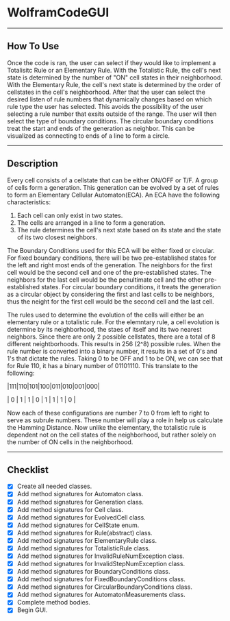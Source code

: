 # WolframCodeGUI

----------------------------

## How To Use

Once the code is ran, the user can select if they would like to implement a Totalisitc Rule or an Elementary Rule. With the Totalistic Rule, the cell's next state is determined by the number of "ON" cell states in their neighborhood. With the Elementary Rule, the cell's next state is determined by the order of cellstates in the cell's neighborhood. After that the user can select the desired listen of rule numbers that dynamically changes based on which rule type the user has selected. This avoids the possibility of the user selecting a rule number that exsits outside of the range. The user will then select the type of boundary conditions. The circular boundary conditions treat the start and ends of the generation as neighbor. This can be visualized as connecting to ends of a line to form a circle. 

----------------------------

## Description

Every cell consists of a cellstate that can be either ON/OFF or T/F. A group of cells form a generation. This generation can be evolved by a set of rules to form an Elementary Cellular Automaton(ECA). An ECA have the following characteristics:

1. Each cell can only exist in two states.
2. The cells are arranged in a line to form a generation.
3. The rule determines the cell's next state based on its state and the state of its two closest neighbors.

The Boundary Conditions used for this ECA will be either fixed or circular. For fixed boundary conditions, there will be two pre-established states for the left and right most ends of the generation. The neighbors for the first cell would be the second cell and one of the pre-established states. The neighbors for the last cell would be the penultimate cell and the other pre-established states. For circular boundary conditions, it treats the generation as a circular object by considering the first and last cells to be neighbors, thus the neight for the first cell would be the second cell and the last cell. 

The rules used to determine the evolution of the cells will either be an elementary rule or a totalistic rule. For the elemntary rule, a cell evolution is determine by its neighborhood, the staes of itself and its two nearest neighbors. Since there are only 2 possible cellstates, there are a total of 8 different neightborhoods. This results in 256 (2^8) possible rules. When the rule number is converted into a binary number, it results in a set of 0's and 1's that dictate the rules. Taking 0 to be OFF and 1 to be ON, we can see that for Rule 110, it has a binary number of 01101110. This translate to the following:

|111|110|101|100|011|010|001|000|

| 0 | 1 | 1 | 0 | 1 | 1 | 1 | 0 |

Now each of these configurations are number 7 to 0 from left to right to serve as subrule numbers. These number will play a role in help us calculate the Hamming Distance. Now unlike the elementary, the totalistic rule is dependent not on the cell states of the neighborhood, but rather solely on the number of ON cells in the neighborhood. 

----------------------------
## Checklist

- [x] Create all needed classes.
- [x] Add method signatures for Automaton class.
- [x] Add method signatures for Generation class.
- [x] Add method signatures for Cell class.
- [x] Add method signatures for EvolvedCell class.
- [x] Add method signatures for CellState enum.
- [x] Add method signatures for Rule(abstract) class.
- [x] Add method signatures for ElementaryRule class.
- [x] Add method signatures for TotalisticRule class.
- [x] Add method signatures for InvalidRuleNumException class.
- [x] Add method signatures for InvalidStepNumException class.
- [x] Add method signatures for BoundaryConditions class.
- [x] Add method signatures for FixedBoundaryConditions class.
- [x] Add method signatures for CircularBoundaryConditions class.
- [x] Add method signatures for AutomatonMeasurements class.
- [x] Complete method bodies.
- [x] Begin GUI.
